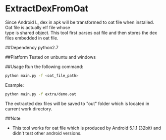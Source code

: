 # ExtractDexFromOat
Since Android L, dex in apk will be transformed to oat file when installed. Oat file is actually elf file whose <br>
type is shared object. This tool first parses oat file and then stores the dex files embedded in oat file.

##Dependency
python2.7 <br>

##Platform
Tested on unbuntu and windows<br>

##Usage
Run the following command:<br>
```Bash
python main.py -f <oat_file_path>
```
Example:<br>
```Bash
python main.py -f extra/demo.oat
```

The extracted dex files will be saved to "out" folder which is located in current work directory.

##Note
* This tool works for oat file which is produced by Android 5.1.1 (32bit) and didn't test other android versions.
